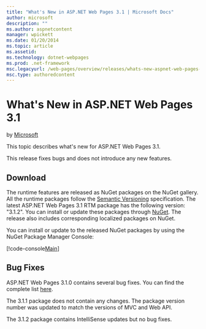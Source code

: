 ```yaml
---
title: "What's New in ASP.NET Web Pages 3.1 | Microsoft Docs"
author: microsoft
description: ""
ms.author: aspnetcontent
manager: wpickett
ms.date: 01/20/2014
ms.topic: article
ms.assetid: 
ms.technology: dotnet-webpages
ms.prod: .net-framework
msc.legacyurl: /web-pages/overview/releases/whats-new-aspnet-web-pages-31
msc.type: authoredcontent
---
```

What's New in ASP.NET Web Pages 3.1
====================
by [Microsoft](https://github.com/microsoft)

This topic describes what's new for ASP.NET Web Pages 3.1.

This release fixes bugs and does not introduce any new features.

<a id="download"></a>
## Download

The runtime features are released as NuGet packages on the NuGet gallery. All the runtime packages follow the [Semantic Versioning](http://semver.org/) specification. The latest ASP.NET Web Pages 3.1 RTM package has the following version: "3.1.2". You can install or update these packages through [NuGet](http://www.nuget.org/packages/Microsoft.AspNet.WebPages/). The release also includes corresponding localized packages on NuGet.

You can install or update to the released NuGet packages by using the NuGet Package Manager Console:

[!code-console[Main](whats-new-aspnet-web-pages-31/samples/sample1.cmd)]

<a id="bug-fixes"></a>
## Bug Fixes

ASP.NET Web Pages 3.1.0 contains several bug fixes. You can find the complete list [here](https://aspnetwebstack.codeplex.com/workitem/list/advanced?keyword=&status=Closed&type=All&priority=All&release=v5.1%20Preview|v5.1%20RTM&assignedTo=All&component=Web%20Pages%2FRazor&sortField=AssignedTo&sortDirection=Ascending&page=0&reasonClosed=Fixed).

The 3.1.1 package does not contain any changes. The package version number was updated to match the versions of MVC and Web API.

The 3.1.2 package contains IntelliSense updates but no bug fixes.